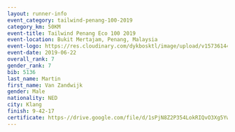 ```yaml
--- 
layout: runner-info 
event_category: tailwind-penang-100-2019 
category_km: 50KM 
event-title: Tailwind Penang Eco 100 2019 
event-location: Bukit Mertajam, Penang, Malaysia 
event-logo: https://res.cloudinary.com/dykbosktl/image/upload/v1573614442/Logo/Logo_gqlzi3.jpg 
event-date: 2019-06-22 
overall_rank: 7
gender_rank: 7
bib: 5136
last_name: Martin
first_name: Van Zandwijk
gender: Male
nationality: NED
city: Klang
finish: 9-42-17
certificate: https-//drive.google.com/file/d/1sPjN8Z2P354LokRIQvO3Xg5YwXnHIfa/view?usp=sharing
--- 
```

